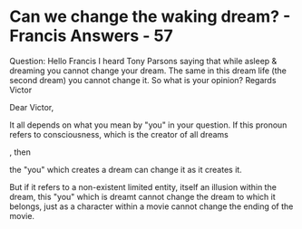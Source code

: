 # Can we change the waking dream? - Francis Answers - 57

Question: Hello Francis I heard Tony Parsons saying that while asleep &amp; dreaming you cannot change your dream. The same in this dream life (the second dream) you cannot change it. So what is your opinion? Regards Victor

Dear Victor,

It all depends on what you mean by "you" in your question. If this pronoun refers to consciousness, which is the creator of all dreams

, then

 the "you" which creates a dream can change it as it creates it.

But if it refers to a non-existent limited entity, itself an illusion within the dream, this "you" which is dreamt cannot change the dream to which it belongs, just as a character within a movie cannot change the ending of the movie.

